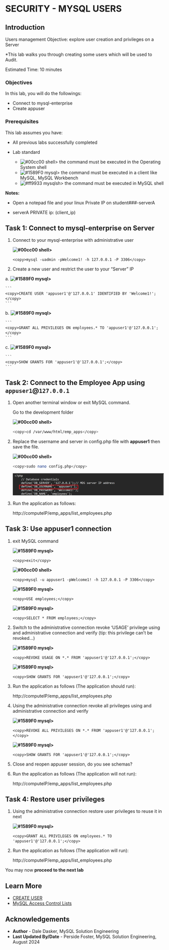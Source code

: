 # SECURITY - MYSQL USERS

## Introduction

Users management
Objective: explore user creation and privileges on a Server

*This lab walks you through creating some users which will be used to Audit.

Estimated Time: 10 minutes

### Objectives

In this lab, you will  do the followings:

- Connect to mysql-enterprise
- Create appuser

### Prerequisites

This lab assumes you have:

- All previous labs successfully completed

- Lab standard

  - ![#00cc00](https://via.placeholder.com/15/00cc00/000000?text=+) shell> the command must be executed in the Operating System shell
  - ![#1589F0](https://via.placeholder.com/15/1589F0/000000?text=+) mysql> the command must be executed in a client like MySQL, MySQL Workbench
  - ![#ff9933](https://via.placeholder.com/15/ff9933/000000?text=+) mysqlsh> the command must be executed in MySQL shell

**Notes:**

- Open a notepad file and  your linux Private IP on student###-serverA

- serverA  PRIVATE ip: (client_ip)

## Task 1: Connect to mysql-enterprise on Server

1. Connect to your mysql-enterprise with administrative user

    **![#00cc00](https://via.placeholder.com/15/00cc00/000000?text=+) shell>**

    ```
    <copy>mysql -uadmin -pWelcome1! -h 127.0.0.1 -P 3306</copy>
    ```

2. Create a new user and restrict the user to your “Server” IP

 a. **![#1589F0](https://via.placeholder.com/15/1589F0/000000?text=+) mysql>**

    ```
    <copy>CREATE USER 'appuser1'@'127.0.0.1' IDENTIFIED BY 'Welcome1!';</copy>
    ```

 b. **![#1589F0](https://via.placeholder.com/15/1589F0/000000?text=+) mysql>**

    ```
    <copy>GRANT ALL PRIVILEGES ON employees.* TO 'appuser1'@'127.0.0.1';</copy>
    ```

 c. **![#1589F0](https://via.placeholder.com/15/1589F0/000000?text=+) mysql>**

    ```
    <copy>SHOW GRANTS FOR 'appuser1'@'127.0.0.1';</copy>
    ```

## Task 2: Connect to the Employee App using  `appuser1`@`127.0.0.1`

1. Open another terminal window or exit MySQL command. 

    Go to the development folder

    **![#00cc00](https://via.placeholder.com/15/00cc00/000000?text=+) shell>**

    ```bash
    <copy>cd /var/www/html/emp_apps</copy>
    ```

2. Replace the username and server  in config.php file with **appuser1** then save the file.

    **![#00cc00](https://via.placeholder.com/15/00cc00/000000?text=+) shell>**

    ```bash
    <copy>sudo nano config.php</copy>
    ```
    ![MDS](./images/appuser-config.png "emp-list-php")

3. Run the application as follows:

    http://computeIP/emp_apps/list_employees.php

## Task 3: Use appuser1 connection 

1. exit MySQL command

    **![#1589F0](https://via.placeholder.com/15/1589F0/000000?text=+) mysql>**

    ```
    <copy>exit</copy>
    ```

    **![#00cc00](https://via.placeholder.com/15/00cc00/000000?text=+) shell>**

    ```
    <copy>mysql -u appuser1 -pWelcome1! -h 127.0.0.1 -P 3306</copy>
    ```

    **![#1589F0](https://via.placeholder.com/15/1589F0/000000?text=+) mysql>**

    ```
    <copy>USE employees;</copy>
    ```

    **![#1589F0](https://via.placeholder.com/15/1589F0/000000?text=+) mysql>**

    ```
    <copy>SELECT * FROM employees;</copy>
    ```

2. Switch to the administrative connection revoke ‘USAGE’ privilege using and administrative connection and verify (tip: this privilege can’t be revoked…)

    **![#1589F0](https://via.placeholder.com/15/1589F0/000000?text=+) mysql>**

    ```
    <copy>REVOKE USAGE ON *.* FROM 'appuser1'@'127.0.0.1';</copy>
    ```
    **![#1589F0](https://via.placeholder.com/15/1589F0/000000?text=+) mysql>**

    ```
    <copy>SHOW GRANTS FOR 'appuser1'@'127.0.0.1';</copy>
    ```

3. Run the application as follows (The application should run):

    http://computeIP/emp_apps/list_employees.php

4. Using the administrative connection revoke all privileges using and administrative connection and verify

    **![#1589F0](https://via.placeholder.com/15/1589F0/000000?text=+) mysql>**

    ```
    <copy>REVOKE ALL PRIVILEGES ON *.* FROM 'appuser1'@'127.0.0.1';</copy>
    ```

    **![#1589F0](https://via.placeholder.com/15/1589F0/000000?text=+) mysql>**

    ```
    <copy>SHOW GRANTS FOR 'appuser1'@'127.0.0.1';</copy>
    ```

5. Close and reopen appuser session, do you see schemas?

6. Run the application as follows (The application will not run):

    http://computeIP/emp_apps/list_employees.php

## Task 4: Restore user privileges 

1. Using the administrative connection restore user privileges to reuse it in next 

    **![#1589F0](https://via.placeholder.com/15/1589F0/000000?text=+) mysql>**

    ```
    <copy>GRANT ALL PRIVILEGES ON employees.* TO 'appuser1'@'127.0.0.1';</copy>
    ```

2. Run the application as follows (The application will run):

    http://computeIP/emp_apps/list_employees.php


You may now **proceed to the next lab**

## Learn More

- [CREATE USER](https://dev.mysql.com/doc/en/create-user.html)
- [MySQL Access Control Lists](https://dev.mysql.com/doc/en/access-control.html)

## Acknowledgements

- **Author** - Dale Dasker, MySQL Solution Engineering
- **Last Updated By/Date** - Perside Foster, MySQL Solution Engineering, August 2024
